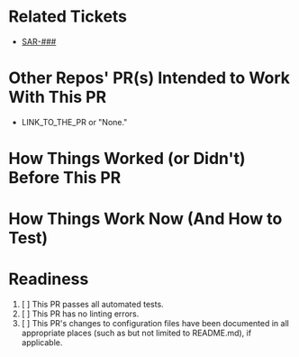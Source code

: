 # Related Tickets

<!-- If there is no Jira ticket for this PR, say why not. -->

- [SAR-###](https://https://amida.atlassian.net/browse/SAR-###)

# Other Repos' PR(s) Intended to Work With This PR

- LINK_TO_THE_PR or "None."

# How Things Worked (or Didn't) Before This PR

<!-- You may say "See Jira Ticket X" if the Jira ticket has this info -->

# How Things Work Now (And How to Test)

<!-- Include test setup, testing steps, and expected results -->
<!-- You may say "See Jira Ticket X" if the Jira ticket has this info -->

# Readiness

<!--- Check all that apply, please provide context when a condition cannot be met. -->

1. [ ] This PR passes all automated tests.
2. [ ] This PR has no linting errors.
3. [ ] This PR's changes to configuration files have been documented in all appropriate places (such as but not limited to README.md), if applicable.
   <!--- Such as moving to a new branch on an API, modifying a table, running a script, etc. -->
   <!--- If yes, please document the changes here. -->